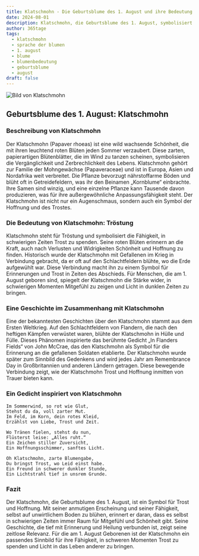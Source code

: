 ```yaml
---
title: Klatschmohn - Die Geburtsblume des 1. August und ihre Bedeutung
date: 2024-08-01
description: Klatschmohn, die Geburtsblume des 1. August, symbolisiert Tröstung. Erfahre mehr über ihre Geschichte, Bedeutung und Symbolik in der Sprache der Blumen.
author: 365tage
tags:
  - klatschmohn
  - sprache der blumen
  - 1. august
  - blume
  - blumenbedeutung
  - geburtsblume
  - august
draft: false
---
```


![Bild von Klatschmohn](https://cdn.pixabay.com/photo/2019/06/02/11/22/poppies-4246241_1280.jpg#center)


## Geburtsblume des 1. August: Klatschmohn

### Beschreibung von Klatschmohn

Der Klatschmohn (Papaver rhoeas) ist eine wild wachsende Schönheit, die mit ihren leuchtend roten Blüten jeden Sommer verzaubert. Diese zarten, papierartigen Blütenblätter, die im Wind zu tanzen scheinen, symbolisieren die Vergänglichkeit und Zerbrechlichkeit des Lebens. Klatschmohn gehört zur Familie der Mohngewächse (Papaveraceae) und ist in Europa, Asien und Nordafrika weit verbreitet. Die Pflanze bevorzugt nährstoffarme Böden und blüht oft in Getreidefeldern, was ihr den Beinamen „Kornblume“ einbrachte. Ihre Samen sind winzig, und eine einzelne Pflanze kann Tausende davon produzieren, was für ihre außergewöhnliche Anpassungsfähigkeit steht. Der Klatschmohn ist nicht nur ein Augenschmaus, sondern auch ein Symbol der Hoffnung und des Trostes.

### Die Bedeutung von Klatschmohn: Tröstung

Klatschmohn steht für Tröstung und symbolisiert die Fähigkeit, in schwierigen Zeiten Trost zu spenden. Seine roten Blüten erinnern an die Kraft, auch nach Verlusten und Widrigkeiten Schönheit und Hoffnung zu finden. Historisch wurde der Klatschmohn mit Gefallenen im Krieg in Verbindung gebracht, da er oft auf den Schlachtfeldern blühte, wo die Erde aufgewühlt war. Diese Verbindung macht ihn zu einem Symbol für Erinnerungen und Trost in Zeiten des Abschieds. Für Menschen, die am 1. August geboren sind, spiegelt der Klatschmohn die Stärke wider, in schwierigen Momenten Mitgefühl zu zeigen und Licht in dunklen Zeiten zu bringen.

### Eine Geschichte im Zusammenhang mit Klatschmohn

Eine der bekanntesten Geschichten über den Klatschmohn stammt aus dem Ersten Weltkrieg. Auf den Schlachtfeldern von Flandern, die nach den heftigen Kämpfen verwüstet waren, blühte der Klatschmohn in Hülle und Fülle. Dieses Phänomen inspirierte das berühmte Gedicht „In Flanders Fields“ von John McCrae, das den Klatschmohn als Symbol für die Erinnerung an die gefallenen Soldaten etablierte. Der Klatschmohn wurde später zum Sinnbild des Gedenkens und wird jedes Jahr am Remembrance Day in Großbritannien und anderen Ländern getragen. Diese bewegende Verbindung zeigt, wie der Klatschmohn Trost und Hoffnung inmitten von Trauer bieten kann.

### Ein Gedicht inspiriert von Klatschmohn

```
Im Sommerwind, so rot wie Glut,  
Stehst du da, voll zarter Mut.  
Im Feld, im Korn, dein rotes Kleid,  
Erzählst von Liebe, Trost und Zeit.  

Wo Tränen fielen, stehst du nun,  
Flüsterst leise: „Alles ruht.“  
Ein Zeichen stiller Zuversicht,  
Ein Hoffnungsschimmer, sanftes Licht.  

Oh Klatschmohn, zarte Blumengabe,  
Du bringst Trost, wo Leid einst habe.  
Ein Freund in schwerer dunkler Stunde,  
Ein Lichtstrahl tief in unsrem Grunde.  
```

### Fazit

Der Klatschmohn, die Geburtsblume des 1. August, ist ein Symbol für Trost und Hoffnung. Mit seiner anmutigen Erscheinung und seiner Fähigkeit, selbst auf unwirtlichem Boden zu blühen, erinnert er daran, dass es selbst in schwierigen Zeiten immer Raum für Mitgefühl und Schönheit gibt. Seine Geschichte, die tief mit Erinnerung und Heilung verbunden ist, zeigt seine zeitlose Relevanz. Für die am 1. August Geborenen ist der Klatschmohn ein passendes Sinnbild für ihre Fähigkeit, in schweren Momenten Trost zu spenden und Licht in das Leben anderer zu bringen.